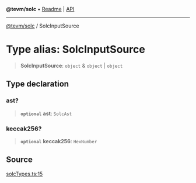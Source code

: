 **@tevm/solc** • [Readme](../README.md) \| [API](../globals.md)

***

[@tevm/solc](../README.md) / SolcInputSource

# Type alias: SolcInputSource

> **SolcInputSource**: `object` & `object` \| `object`

## Type declaration

### ast?

> **`optional`** **ast**: `SolcAst`

### keccak256?

> **`optional`** **keccak256**: `HexNumber`

## Source

[solcTypes.ts:15](https://github.com/evmts/tevm-monorepo/blob/main/bundler-packages/solc/src/solcTypes.ts#L15)
